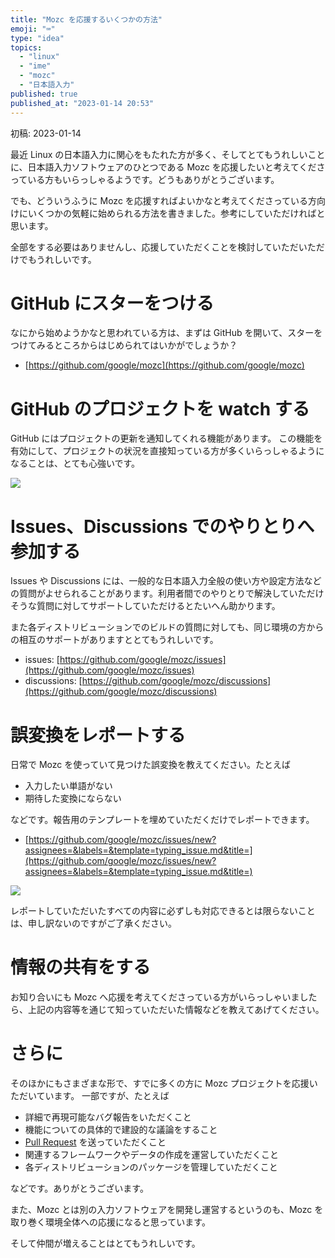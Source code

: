 ```yaml
---
title: "Mozc を応援するいくつかの方法"
emoji: "⌨️"
type: "idea"
topics:
  - "linux"
  - "ime"
  - "mozc"
  - "日本語入力"
published: true
published_at: "2023-01-14 20:53"
---
```


初稿: 2023-01-14

最近 Linux の日本語入力に関心をもたれた方が多く、そしてとてもうれしいことに、日本語入力ソフトウェアのひとつである Mozc を応援したいと考えてくださっている方もいらっしゃるようです。どうもありがとうございます。

でも、どういうふうに Mozc を応援すればよいかなと考えてくださっている方向けにいくつかの気軽に始められる方法を書きました。参考にしていただければと思います。

全部をする必要はありませんし、応援していただくことを検討していただいただけでもうれしいです。


# GitHub にスターをつける

なにから始めようかなと思われている方は、まずは GitHub を開いて、スターをつけてみるところからはじめられてはいかがでしょうか？



* [https://github.com/google/mozc](https://github.com/google/mozc) 


# GitHub のプロジェクトを watch する

GitHub にはプロジェクトの更新を通知してくれる機能があります。
この機能を有効にして、プロジェクトの状況を直接知っている方が多くいらっしゃるようになることは、とても心強いです。

![](https://storage.googleapis.com/zenn-user-upload/f5e89931fda9-20230114.png)



# Issues、Discussions でのやりとりへ参加する

Issues や Discussions には、一般的な日本語入力全般の使い方や設定方法などの質問がよせられることがあります。利用者間でのやりとりで解決していただけそうな質問に対してサポートしていただけるとたいへん助かります。

また各ディストリビューションでのビルドの質問に対しても、同じ環境の方からの相互のサポートがありますととてもうれしいです。

* issues: [https://github.com/google/mozc/issues](https://github.com/google/mozc/issues)
* discussions: [https://github.com/google/mozc/discussions](https://github.com/google/mozc/discussions)


# 誤変換をレポートする

日常で Mozc を使っていて見つけた誤変換を教えてください。たとえば

* 入力したい単語がない
* 期待した変換にならない

などです。報告用のテンプレートを埋めていただくだけでレポートできます。

* [https://github.com/google/mozc/issues/new?assignees=&labels=&template=typing_issue.md&title=](https://github.com/google/mozc/issues/new?assignees=&labels=&template=typing_issue.md&title=)

![](https://storage.googleapis.com/zenn-user-upload/8ae8f426bd34-20230114.png)

レポートしていただいたすべての内容に必ずしも対応できるとは限らないことは、申し訳ないのですがご了承ください。


# 情報の共有をする

お知り合いにも Mozc へ応援を考えてくださっている方がいらっしゃいましたら、上記の内容等を通じて知っていただいた情報などを教えてあげてください。


# さらに

そのほかにもさまざまな形で、すでに多くの方に Mozc プロジェクトを応援いただいています。
一部ですが、たとえば

* 詳細で再現可能なバグ報告をいただくこと
* 機能についての具体的で建設的な議論をすること
* [Pull Request](https://github.com/google/mozc/blob/master/PULL_REQUEST_TEMPLATE.md) を送っていただくこと
* 関連するフレームワークやデータの作成を運営していただくこと
* 各ディストリビューションのパッケージを管理していただくこと

などです。ありがとうございます。

また、Mozc とは別の入力ソフトウェアを開発し運営するというのも、Mozc を取り巻く環境全体への応援になると思っています。

そして仲間が増えることはとてもうれしいです。
